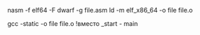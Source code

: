 nasm -f elf64 -F dwarf -g file.asm
ld -m elf_x86_64 -o file file.o

gcc -static -o file file.o !вместо _start - main